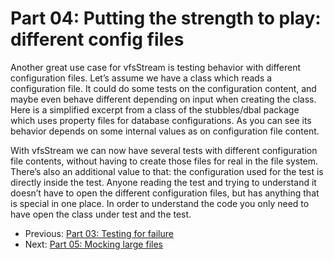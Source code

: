 Part 04: Putting the strength to play: different config files
=============================================================

Another great use case for vfsStream is testing behavior with different
configuration files. Let’s assume we have a class which reads a configuration
file. It could do some tests on the configuration content, and maybe even behave
different depending on input when creating the class. Here is a simplified excerpt
from a class of the stubbles/dbal package which uses property files for database
configurations. As you can see its behavior  depends on some internal values as
on configuration file content.

With vfsStream we can now have several tests with different configuration file
contents, without having to create those files for real in the file system.
There’s also an additional value to that: the configuration used for the test is
directly inside the test. Anyone reading the test and trying to understand it
doesn’t have to open the different configuration files, but has anything that is
special in one place. In order to understand the code you only need to have open
the class under test and the test.

* Previous: [Part 03: Testing for failure](https://github.com/bovigo/vfs-stream-examples/tree/master/src/part03)
* Next: [Part 05: Mocking large files](https://github.com/bovigo/vfs-stream-examples/tree/master/src/part05)

